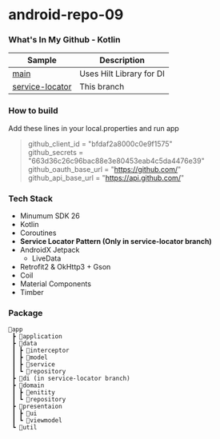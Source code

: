 # android-repo-09

### What's In My Github - Kotlin

|     Sample     | Description |
| ------------- | ------------- |
| [main](https://github.com/woowa-techcamp-2022/android-repo-09) | Uses Hilt Library for DI |
| [service-locator](https://github.com/woowa-techcamp-2022/android-repo-09/tree/service-locator) | This branch |

### How to build
Add these lines in your local.properties and run app
> github_client_id = "bfdaf2a8000c0e9f1575" <br>
> github_secrets = "663d36c26c96bac88e3e80453eab4c5da4476e39" <br>
> github_oauth_base_url = "https://github.com/" <br>
> github_api_base_url = "https://api.github.com/" <br>

### Tech Stack

- Minumum SDK 26
- Kotlin
- Coroutines
- **Service Locator Pattern (Only in service-locator branch)**
- AndroidX Jetpack
    - LiveData
- Retrofit2 & OkHttp3 + Gson
- Coil
- Material Components
- Timber

### Package

```
📂app
 ┣ 📂application
 ┣ 📂data
 ┃ ┣ 📂interceptor
 ┃ ┣ 📂model
 ┃ ┣ 📂service
 ┃ ┗ 📂repository
 ┣ 📂di (in service-locator branch)
 ┣ 📂domain
 ┃ ┣ 📂enitity
 ┃ ┗ 📂repository
 ┣ 📂presentaion
 ┃ ┣ 📂ui
 ┃ ┗ 📂viewmodel
 ┗ 📂util
```
